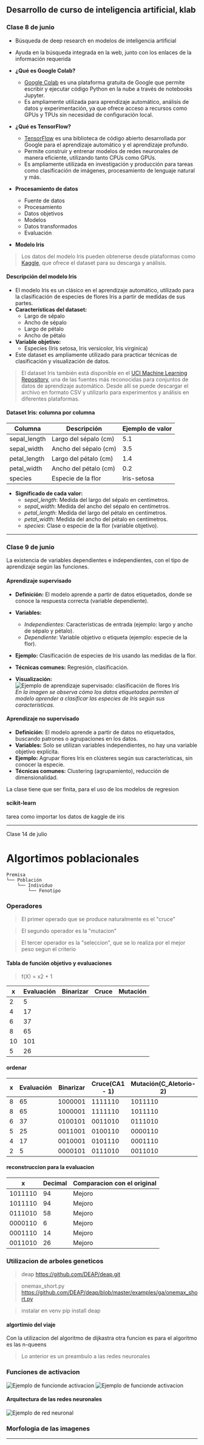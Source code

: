 ## Desarrollo de curso de inteligencia artificial, klab

### Clase 8 de junio
- Búsqueda de deep research en modelos de inteligencia artificial
- Ayuda en la búsqueda integrada en la web, junto con los enlaces de la información requerida

- **¿Qué es Google Colab?**
    - [Google Colab](https://colab.research.google.com/) es una plataforma gratuita de Google que permite escribir y ejecutar código Python en la nube a través de notebooks Jupyter.
    - Es ampliamente utilizada para aprendizaje automático, análisis de datos y experimentación, ya que ofrece acceso a recursos como GPUs y TPUs sin necesidad de configuración local.

- **¿Qué es TensorFlow?**
    - [TensorFlow](https://www.tensorflow.org/) es una biblioteca de código abierto desarrollada por Google para el aprendizaje automático y el aprendizaje profundo.
    - Permite construir y entrenar modelos de redes neuronales de manera eficiente, utilizando tanto CPUs como GPUs.
    - Es ampliamente utilizada en investigación y producción para tareas como clasificación de imágenes, procesamiento de lenguaje natural y más.

- **Procesamiento de datos**
    - Fuente de datos
    - Procesamiento
    - Datos objetivos
    - Modelos
    - Datos transformados
    - Evaluación

- **Modelo Iris**  
> Los datos del modelo Iris pueden obtenerse desde plataformas como [Kaggle](https://www.kaggle.com/), que ofrece el dataset para su descarga y análisis.

#### Descripción del modelo Iris

- El modelo Iris es un clásico en el aprendizaje automático, utilizado para la clasificación de especies de flores Iris a partir de medidas de sus partes.
- **Características del dataset:**
    - Largo de sépalo 
    - Ancho de sépalo
    - Largo de pétalo
    - Ancho de pétalo
- **Variable objetivo:**
    - Especies (Iris setosa, Iris versicolor, Iris virginica)
- Este dataset es ampliamente utilizado para practicar técnicas de clasificación y visualización de datos.

> El dataset Iris también está disponible en el [UCI Machine Learning Repository](https://archive.ics.uci.edu/ml/datasets/iris), una de las fuentes más reconocidas para conjuntos de datos de aprendizaje automático. Desde allí se puede descargar el archivo en formato CSV y utilizarlo para experimentos y análisis en diferentes plataformas.

#### Dataset Iris: columna por columna

| Columna           | Descripción                        | Ejemplo de valor |
|-------------------|------------------------------------|------------------|
| sepal_length      | Largo del sépalo (cm)              | 5.1              |
| sepal_width       | Ancho del sépalo (cm)              | 3.5              |
| petal_length      | Largo del pétalo (cm)              | 1.4              |
| petal_width       | Ancho del pétalo (cm)              | 0.2              |
| species           | Especie de la flor                 | Iris-setosa      |

- **Significado de cada valor:**
    - *sepal_length*: Medida del largo del sépalo en centímetros.
    - *sepal_width*: Medida del ancho del sépalo en centímetros.
    - *petal_length*: Medida del largo del pétalo en centímetros.
    - *petal_width*: Medida del ancho del pétalo en centímetros.
    - *species*: Clase o especie de la flor (variable objetivo).

---

### Clase 9 de junio

La existencia de variables dependientes e independientes, con el tipo de aprendizaje según las funciones.

#### Aprendizaje supervisado

- **Definición:** El modelo aprende a partir de datos etiquetados, donde se conoce la respuesta correcta (variable dependiente).
- **Variables:**
    - *Independientes*: Características de entrada (ejemplo: largo y ancho de sépalo y pétalo).
    - *Dependiente*: Variable objetivo o etiqueta (ejemplo: especie de la flor).
- **Ejemplo:** Clasificación de especies de Iris usando las medidas de la flor.
- **Técnicas comunes:** Regresión, clasificación.

- **Visualización:**  
    ![Ejemplo de aprendizaje supervisado: clasificación de flores Iris](https://upload.wikimedia.org/wikipedia/commons/5/56/Iris_dataset_scatterplot.svg)  
    *En la imagen se observa cómo los datos etiquetados permiten al modelo aprender a clasificar las especies de Iris según sus características.*

#### Aprendizaje no supervisado

- **Definición:** El modelo aprende a partir de datos no etiquetados, buscando patrones o agrupaciones en los datos.
- **Variables:** Solo se utilizan variables independientes, no hay una variable objetivo explícita.
- **Ejemplo:** Agrupar flores Iris en clústeres según sus características, sin conocer la especie.
- **Técnicas comunes:** Clustering (agrupamiento), reducción de dimensionalidad.

La clase tiene que ser finita, para el uso de los modelos de regresion

#### scikit-learn

tarea como importar los datos de kaggle de iris

---
Clase 14 de julio

# Algortimos poblacionales
```
Premisa
└── Población
    └── Individuo
        └── Fenotipo
```
### Operadores 

> El primer operado que se produce naturalmente es el "cruce"

> El segundo operador es la "mutacion"

> El tercer operador es la "seleccion", que se lo realiza por el mejor peso segun el criterio

#### Tabla de función objetivo y evaluaciones

> f(X) = x2 + 1

| x                | Evaluación | Binarizar | Cruce | Mutación |
|------------------|------------|-----------|-------|----------|
| 2                | 5          |           |       |          |
| 4                | 17         |           |       |          |
| 6                | 37         |           |       |          |
| 8                | 65         |           |       |          |
| 10               | 101        |           |       |          |
| 5                | 26         |           |       |          |

#### ordenar

| x                | Evaluación | Binarizar | Cruce(CA1 - 1) | Mutación(C_Aletorio-2)|
|------------------|------------|-----------|----------------|-----------------------|
| 8                | 65         | 1000001   | 1111110        | 1011110               |
| 8                | 65         | 1000001   | 1111110        | 1011110               |
| 6                | 37         | 0100101   | 0011010        | 0111010               |
| 5                | 25         | 0011001   | 0100110        | 0000110               |
| 4                | 17         | 0010001   | 0101110        | 0001110               |
| 2                | 5          | 0000101   | 0111010        | 0011010               |

#### reconstruccion para la evaluacion

| x                      | Decimal    | Comparacion con el original | 
|------------------------|------------|-----------------------------|
| 1011110                | 94         | Mejoro                      | 
| 1011110                | 94         | Mejoro                      | 
| 0111010                | 58         | Mejoro                      | 
| 0000110                | 6          | Mejoro                      | 
| 0001110                | 14         | Mejoro                      | 
| 0011010                | 26         | Mejoro                      | 

### Utilizacion de arboles geneticos

> deap
https://github.com/DEAP/deap.git

> onemax_short.py
https://github.com/DEAP/deap/blob/master/examples/ga/onemax_short.py

> instalar en venv
pip install deap


#### algortimio del viaje
Con la utilizacion del algoritmo de dijkastra
otra funcion es para el algoritmo es las n-queens

> Lo anterior es un preambulo a las redes neuronales

### Funciones de activacion
![Ejemplo de funcionde activacion](https://keepcoding.io/wp-content/uploads/2022/08/image-269.png)
![Ejemplo de funcionde activacion](https://keepcoding.io/wp-content/uploads/2022/08/image-268.png)

#### Arquitectura de las redes neuronales
![Ejemplo de red neuronal](https://d1.awsstatic.com/whatisimg/intro-gluon-1%20(1).ac2f31378926b5f99a4ba9d741c4aebe3b7a29e2.png)



### Morfologia de las imagenes


---